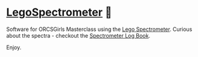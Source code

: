 # [LegoSpectrometer](https://github.com/ThuviksaM/LegoSpectrometer) 🌇

Software for ORCSGirls Masterclass using the <a href="https://publiclab.org/wiki/lego-spectrometer">Lego Spectrometer</a>. Curious about the spectra - checkout the <a href="https://tproffen.github.io/LegoSpectrometer/">Spectrometer Log Book</a>.

Enjoy.
